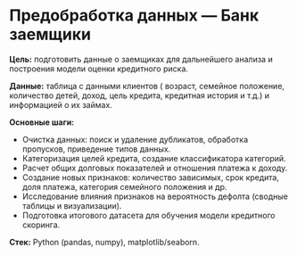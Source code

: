 # Предобработка данных — Банк заемщики

**Цель:** подготовить данные о заемщиках для дальнейшего анализа и построения модели оценки кредитного риска.

**Данные:** таблица с данными клиентов ( возраст, семейное положение, количество детей, доход, цель кредита, кредитная история и т.д.) и информацией о их займах.

**Основные шаги:**
- Очистка данных: поиск и удаление дубликатов, обработка пропусков, приведение типов данных.
- Категоризация целей кредита, создание классификатора категорий.
- Расчет общих долговых показателей и отношения платежа к доходу.
- Создание новых признаков: количество зависимых, срок кредита, доля платежа, категория семейного положения и др.
- Исследование влияния признаков на вероятность дефолта (сводные таблицы и визуализации).
- Подготовка итогового датасета для обучения модели кредитного скоринга.

**Стек:** Python (pandas, numpy), matplotlib/seaborn.
